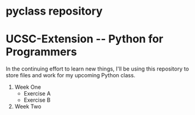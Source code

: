 # pyclass repository
# UCSC-Extension -- Python for Programmers
In the continuing effort to learn new things, I'll be
using this repository to store files and work for 
my upcoming Python class.

1. Week One
    * Exercise A
    * Exercise B
2. Week Two
